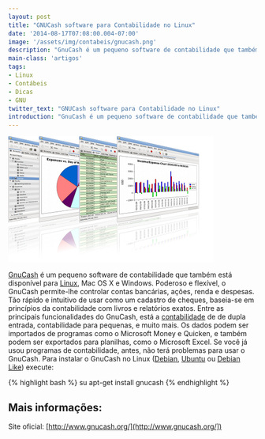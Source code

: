 ```yaml
---
layout: post
title: "GNUCash software para Contabilidade no Linux"
date: '2014-08-17T07:08:00.004-07:00'
image: '/assets/img/contabeis/gnucash.png'
description: "GnuCash é um pequeno software de contabilidade que também está disponível para Linux, Mac OS X e Windows."
main-class: 'artigos'
tags:
- Linux
- Contábeis
- Dicas
- GNU
twitter_text: "GNUCash software para Contabilidade no Linux"
introduction: "GnuCash é um pequeno software de contabilidade que também está disponível para Linux, Mac OS X e Windows."
---
```


![Blog Linux](/assets/img/contabeis/gnucash.png "GNUCash")

[GnuCash](http://www.gnucash.org/) é um pequeno software de contabilidade que também está disponível para [Linux](http://www.terminalroot.com.br/tags#linux), Mac OS X e Windows. Poderoso e flexível, o GnuCash permite-lhe controlar contas bancárias, ações, renda e despesas. Tão rápido e intuitivo de usar como um cadastro de cheques, baseia-se em princípios da contabilidade com livros e relatórios exatos. Entre as principais funcionalidades do GnuCash, está a [contabilidade](http://www.terminalroot.com.br/tags#contabeis) de de dupla entrada, contabilidade para pequenas, e muito mais. Os dados podem ser importados de programas como o Microsoft Money e Quicken, e também podem ser exportados para planilhas, como o Microsoft Excel. Se você já usou programas de contabilidade, antes, não terá problemas para usar o GnuCash.
Para instalar o GnuCash no Linux ([Debian](http://www.terminalroot.com.br/tags#debian), [Ubuntu](http://www.terminalroot.com.br/tags#ubuntu) ou [Debian Like](http://www.terminalroot.com.br/tags#debian-like)) execute:

{% highlight bash %}
su
apt-get install gnucash
{% endhighlight %}

## Mais informações:

Site oficial: [http://www.gnucash.org/](http://www.gnucash.org/])


